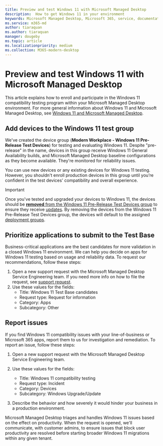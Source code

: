 ```yaml
---
title: Preview and test Windows 11 with Microsoft Managed Desktop
description:  How to get Windows 11 in your environment
keywords: Microsoft Managed Desktop, Microsoft 365, service, documentation
ms.service: m365-md
author: tiaraquan
ms.author: tiaraquan
manager: dougeby
ms.topic: article
ms.localizationpriority: medium
ms.collection: M365-modern-desktop
---
```


# Preview and test Windows 11 with Microsoft Managed Desktop

This article explains how to enroll and participate in the Windows 11 compatibility testing program within your Microsoft Managed Desktop environment. For more general information about Windows 11 and Microsoft Managed Desktop, see [Windows 11 and Microsoft Managed Desktop](../overview/win11-overview.md).  

## Add devices to the Windows 11 test group

We've created the device group (**Modern Workplace - Windows 11 Pre-Release Test Devices**) for testing and evaluating Windows 11. Despite "pre-release" in the name, devices in this group receive Windows 11 General Availability builds, and Microsoft Managed Desktop baseline configurations as they become available. They're monitored for reliability issues.

You can use new devices or any existing devices for Windows 11 testing. However, you shouldn't enroll production devices in this group until you’re confident in the test devices' compatibility and overall experience.

> [!IMPORTANT]
> Once you've tested and upgraded your devices to Windows 11, the devices should be [**removed** from the Windows 11 Pre-Release Test Devices group](/azure/active-directory/fundamentals/how-to-manage-groups#remove-members-or-owners-of-a-group) to ensure they receive [updates](../operate/updates.md). By removing the devices from the Windows 11 Pre-Release Test Devices group, the devices will default to the assigned [deployment groups](../operate/deployment-groups.md).

## Prioritize applications to submit to the Test Base

Business-critical applications are the best candidates for more validation in a closed Windows 11 environment. We can help you decide on apps for Windows 11 testing based on usage and reliability data. To request our recommendations, follow these steps:

1. Open a new support request with the Microsoft Managed Desktop Service Engineering team. If you need more info on how to file the request, see [support request](../operate/support-request.md).
2. Use these values for the fields:
    - Title: Windows 11 Test Base candidates
    - Request type: Request for information
    - Category: Apps
    - Subcategory: Other

## Report issues

If you find Windows 11 compatibility issues with your line-of-business or Microsoft 365 apps, report them to us for investigation and remediation. To report an issue, follow these steps:

1. Open a new support request with the Microsoft Managed Desktop Service Engineering team.
2. Use these values for the fields:
    - Title: Windows 11 compatibility testing
    - Request type: Incident
    - Category: Devices
    - Subcategory: Windows Upgrade/Update

3. Describe the behavior and how severely it would hinder your business in a production environment.

Microsoft Managed Desktop triages and handles Windows 11 issues based on the effect on productivity. When the request is opened, we'll communicate, with customer admins, to ensure issues that block user productivity are resolved before starting broader Windows 11 migrations within any given tenant.
